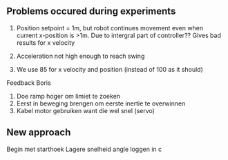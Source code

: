 ## Problems occured during experiments

1. Position setpoint = 1m, but robot continues movement even when current x-position is >1m. Due to intergral part of controller?? Gives bad results for x velocity

2. Acceleration not high enough to reach swing 

3. We use 85 for x velocity and position (instead of 100 as it should)


Feedback Boris

1. Doe ramp hoger om limiet te zoeken
2. Eerst in beweging brengen om eerste inertie te overwinnen
3. Kabel motor gebruiken want die wel snel (servo)

## New approach
Begin met starthoek
Lagere snelheid
angle loggen in c